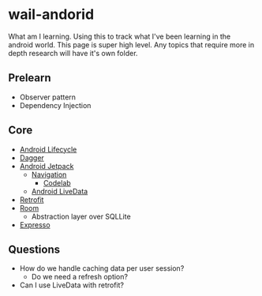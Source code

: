 # wail-andorid
What am I learning. Using this to track what I've been learning in the android world. This page is super high level. Any topics that require more in depth research will have it's own folder.

## Prelearn

* Observer pattern
* Dependency Injection

## Core

* [Android Lifecycle](https://developer.android.com/guide/components/activities/activity-lifecycle)
* [Dagger](https://github.com/google/dagger)
* [Android Jetpack](https://developer.android.com/jetpack/)
  * [Navigation](https://developer.android.com/topic/libraries/architecture/navigation/)
    * [Codelab](https://codelabs.developers.google.com/codelabs/android-navigation/#0)  
  * [Android LiveData](https://developer.android.com/topic/libraries/architecture/livedata)
* [Retrofit](https://github.com/square/retrofit)
* [Room](https://developer.android.com/training/data-storage/room/)
  * Abstraction layer over SQLLite
* [Expresso](https://developer.android.com/training/testing/ui-testing/espresso-testing)


<h2>Questions</h2>

* How do we handle caching data per user session?
  * Do we need a refresh option?
* Can I use LiveData with retrofit?
